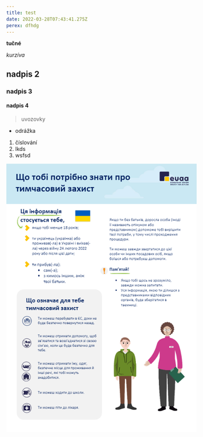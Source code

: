 ```yaml
---
title: test
date: 2022-03-28T07:43:41.275Z
perex: dfhdg
---
```

**tučné**

*kurzíva*



## nadpis 2

### nadpis 3

#### nadpis 4

> uvozovky
>
>

* odrážka

1. číslování
2. lkds
3. wsfsd

![alt text](ukranian_children_cdt-nb1.jpg "title")